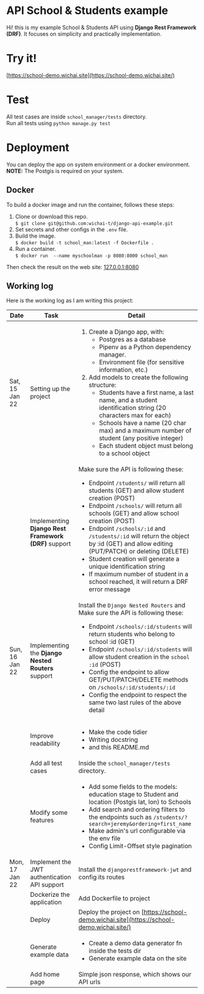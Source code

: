 # API School & Students example

Hi! this is my example School & Students API using **Django Rest Framework (DRF)**.
It focuses on simplicity and practically implementation.

# Try it!

[https://school-demo.wichai.site](https://school-demo.wichai.site/)

# Test
All test cases are inside `school_manager/tests` directory.  
Run all tests using `python manage.py test`

# Deployment

You can deploy the app on system environment or a docker environment.  
**NOTE:** The Postgis is required on your system.

## Docker

To build a docker image and run the container, follows these steps:  
1. Clone or download this repo.  
`$ git clone git@github.com:wichai-t/django-api-example.git`
2. Set secrets and other configs in the `.env` file.
3. Build the image.  
`$ docker build -t school_man:latest -f Dockerfile .`
4. Run a container.  
`$ docker run  --name myschoolman -p 8080:8000 school_man`  

Then check the result on the web site: [127.0.0.1:8080](http://127.0.0.1:8080/)


## Working log

Here is the working log as I am writing this project:

|  Date  |    Task       |    Detail             |
|-----------|----------------------|-------------------|
|Sat, 15 Jan 22|  Setting up the project   | <ol><li>Create a Django app, with:<ul><li>Postgres as a database</li> <li>Pipenv as a Python dependency manager.</li> <li>Environment file (for sensitive information, etc.)</li> </li></ul><li>Add models to create the following structure: <ul><li> Students have a first name, a last name, and a student identification string (20 characters max for each)</li> <li>Schools have a name (20 char max) and a maximum number of student (any positive integer)</li> <li>Each student object must belong to a school object</li> </li></ul></li><ol>    |
|      | Implementing **Django Rest Framework (DRF)** support  |Make sure the API is following these:<br><ul><li>Endpoint `/students/` will return all students (GET) and allow student creation (POST)</li> <li>Endpoint `/schools/` will return all schools (GET) and allow school creation (POST) </li> <li> Endpoint `/schools/:id` and `/students/:id` will return the object by :id (GET) and allow editing (PUT/PATCH) or deleting (DELETE) </li> <li>Student creation will generate a unique identification string </li> <li>If maximum number of student in a school reached, it will return a DRF error message</li></ul>      |
|Sun, 16 Jan 22          | Implementing the **Django Nested Routers** support            | Install the `Django Nested Routers` and Make sure the API is following these:<br><ul><li>Endpoint `/schools/:id/students` will return students who belong to school :id (GET)</li> <li>Endpoint `/schools/:id/students` will allow student creation in the `school :id` (POST)</li> <li> Config the endpoint to allow GET/PUT/PATCH/DELETE methods on `/schools/:id/students/:id`</li> <li>Config the endpoint to respect the same two last rules of the above detail</li></ul>           |
|          |Improve readability | <ul><li>Make the code tidier</li> <li> Writing docstring</li> <li>and this README.md</li></ul>|
|          | Add all test cases |  Inside the `school_manager/tests` directory.|
|          | Modify some features | <ul><li>Add some fields to the models: education stage to Student and location (Postgis lat, lon) to Schools</li> <li>Add search and ordering filters to the endpoints such as `/students/?search=jeremy&ordering=first_name`</li> <li>Make admin's url configurable via the env file</li> <li>Config Limit-Offset style pagination</li></ul> |
|Mon, 17 Jan 22    | Implement the JWT authentication API support     | Install the `djangorestframework-jwt` and config its routes  |
|   | Dockerize the application  | Add Dockerfile to project |
|   | Deploy  | Deploy the project on [https://school-demo.wichai.site](https://school-demo.wichai.site/) |
|   | Generate example data  | <ul><li> Create a demo data generator fn inside the tests dir </li> <li>Generate example data on the site</li></ul> |
|   | Add home page  | Simple json response, which shows our API urls |